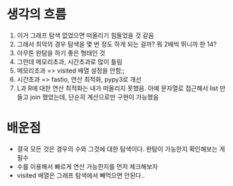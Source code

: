# 생각의 흐름
1. 이거 그래프 탐색 없었으면 떠올리기 힘들었을 것 같음
2. 그래서 최악의 경우 탐색을 몇 번 정도 하게 되는 걸까? 뭐 2배씩 뛰니까 한 14?
3. 아무튼 완탐을 하기 좋은 형태인 것
4. 그런데 메모리초과, 시간초과로 많이 틀림
5. 메모리초과 => visited 배열 설정을 안함;;
6. 시간초과 => fastio, 연산 최적화, pypy3로 개선
7. L과 R에 대한 연산 최적화는 내가 떠올리지 못했음. 아예 문자열로 접근해서 list 만들고 join 했었는데, 단순히 계산으로만 구현이 가능했음

# 배운점
- 결국 모든 것은 경우의 수와 그것에 대한 탐색이다. 완탐이 가능한지 확인해보는 게 필수
- 수를 이용해서 빠르게 연산 가능한지를 먼저 체크해보자
- visited 배열은 그래프 탐색에서 빼먹으면 안된다..

